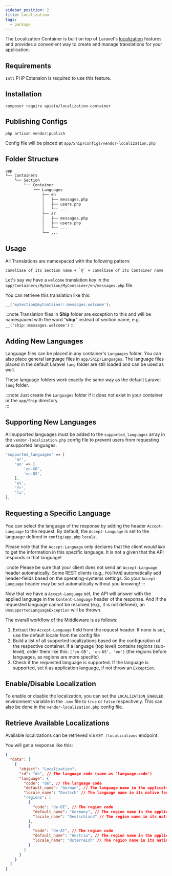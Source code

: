 ```yaml
---
sidebar_position: 2
title: Localization
tags:
  - package
---
```


The Localization Container is built on top of Laravel's [localization](https://laravel.com/docs/localization) features
and provides a convenient way to create and manage translations for your application.

## Requirements

`Intl` PHP Extension is required to use this feature.

## Installation

```shell
composer require apiato/localization-container
```

## Publishing Configs
```shell
php artisan vendor:publish
```  
Config file will be placed at `app/Ship/Configs/vendor-localization.php`

## Folder Structure

```markdown
app
└── Containers
    └── Section
        └── Container
            └── Languages
                ├── en
                │   ├── messages.php
                │   ├── users.php
                │   └── ...
                ├── ar
                │   ├── messages.php
                │   ├── users.php
                │   └── ...
                └── ...
```

## Usage

All Translations are namespaced with the following pattern:
```shell
camelCase of its Section name + `@` + camelCase of its Container name
```

Let's say we have a `welcome` translation key in the `app/Containers/MySection/MyContainer/en/messages.php` file.

You can retrieve this translation like this:
```php
__('mySection@myContainer::messages.welcome');
```

:::note
Translation files in **Ship** folder are exception to this and will be namespaced with the word "**ship**"
instead of section name, e.g. `__('ship::messages.welcome')`
:::

## Adding New Languages

Language files can be placed in any container's `Languages` folder.
You can also place general language files in `app/Ship/Languages`.
The language files placed in the default Laravel `lang` folder are still loaded and can be used as well.

These language folders work exactly the same way as the default Laravel `lang` folder.

:::note
Just create the `Languages` folder if it does not exist in your container or the `app/Ship` directory.  
:::

## Supporting New Languages

All supported languages must be added to the `supported_languages` array in the `vendor-localization.php` config file
to prevent users from requesting unsupported languages.

```php
'supported_languages' => [
    'ar',
    'en' => [
        'en-GB',
        'en-US',
    ],
    'es',
    'fr',
    'fa',
],
```

## Requesting a Specific Language

You can select the language of the response by adding the header `Accept-Language` to the request. By default, the
`Accept-Language` is set to the language defined in `config/app.php` `locale`.

Please note
that the `Accept-Language` only declares that the client _would like_ to get the information in this specific language.
It is not a given that the API responds in that language!

:::note
Please be sure that your client does not send an `Accept-Language` header automatically. Some REST clients
(e.g., `POSTMAN`) automatically add header-fields based on the operating-systems settings. So your `Accept-Language` header
may be set automatically without you knowing!
:::

Now that we have a `Accept-Language` set,
the API will answer with the applied language in the `Content-Language` header of the response.
And if the requested language cannot be resolved (e.g., it is not defined),
an `UnsupportedLanguageException` will be thrown.

The overall workflow of the Middleware is as follows:
1) Extract the `Accept-Language` field from the request header. If none is set, use the default locale from the config file
2) Build a list of all supported localizations based on the configuration of the respective container. If a language
   (top level) contains regions (sub-level), order them like this: `['en-GB', 'en-US', 'en']` (the regions before languages,
   as regions are more specific)
3) Check if the requested language is supported.
   If the language is supported, set it as application language, if not throw an `Exception`.

## Enable/Disable Localization

To enable or disable the localization,
you can set the `LOCALIZATION_ENABLED` environment variable in the `.env` file
to `true` or `false` respectively.
This can also be done in the `vendor-localization.php` config file.

## Retrieve Available Localizations

Available localizations can be retrieved via `GET /localizations` endpoint.

You will get a response like this:
```json
{
  "data": [
    {
      "object": "Localization",
      "id": "de", // The language code (same as 'language.code')
      "language": {
        "code": "de", // The language code
        "default_name": "German", // The language name in the application's default language
        "locale_name": "Deutsch" // The language name in its native form
        "regions": [
          {
            "code": "de-DE", // The region code
            "default_name": "Germany", // The region name in the application's default language
            "locale_name": "Deutschland" // The region name in its native form
          },
          {
            "code": "de-AT", // The region code
            "default_name": "Austria", // The region name in the application's default language
            "locale_name": "Österreich" // The region name in its native form
          }
        ]
      }
    }
  ]
}
```
